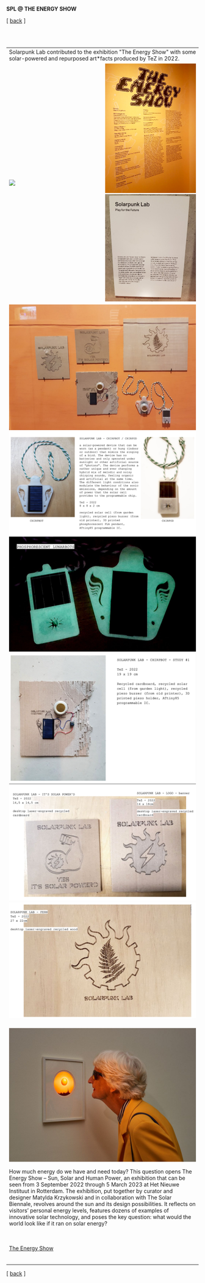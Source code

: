 **SPL @ THE ENERGY SHOW**

<!-------  BACK   --------->
<p align="left" >[ <a href="../README.md#readme-top"> back</a> ]</p>


<table width = 90%>
<tr>
<td align = "justify" width = 90% colspan=2>
Solarpunk Lab contributed to the exhibition "The Energy Show" with some solar-powered and repurposed art*facts produced by TeZ in 2022. 
 </tr>
<br><br>
<tr>
<td align = "justify" width = 50% colspan=1>
<img src="TeZ-Chirpbot-anim.gif" width = 100%>
<td align = "justify" width = 50% colspan=1 >
<img src="SPL-TES-01.jpg" width = 100%>
<img src="SPL-TES-02.jpg" width = 100%>
 </tr>

<tr>
<td align = "justify" width = 90% colspan=2>



<img src="SPL-TES-03.jpg" width = 100%>

<img src="TeZ-TES-01.png" width = 100%>
<img src="TeZ-TES-02.png" width = 100%>
<img src="TeZ-TES-03.png" width = 100%>
<img src="TeZ-TES-04.png" width = 100%>
<img src="TeZ-TES-05.png" width = 100%>


<tr>
<td align = "left" width = 90% colspan=2>
<br>
<img src="tes.jpg" width = 100%>

How much energy do we have and need today? This question opens The Energy Show – Sun, Solar and Human Power, an exhibition that can be seen from 3 September 2022 through 5 March 2023 at Het Nieuwe Instituut in Rotterdam. The exhibition, put together by curator and designer Matylda Krzykowski and in collaboration with The Solar Biennale, revolves around the sun and its design possibilities. It reflects on visitors’ personal energy levels, features dozens of examples of innovative solar technology, and poses the key question: what would the world look like if it ran on solar energy? 

<br><br>
<a href="https://energyshow.hetnieuweinstituut.nl/en/activities/energy-show" target ="new">The Energy Show</a>
<br><br>

</tr>
</table>




<!-------  BACK   --------->
<p align="left" >[ <a href="../README.md#readme-top"> back</a> ]</p>